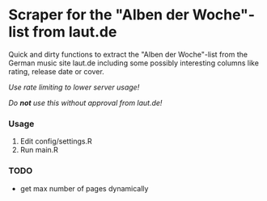 # Scraper for the "Alben der Woche"-list from laut.de

Quick and dirty functions to extract the "Alben der Woche"-list from the German music site laut.de including some possibly interesting columns like rating, release date or cover.

*Use rate limiting to lower server usage!*

*Do **not** use this without approval from laut.de!*

### Usage

1. Edit config/settings.R
2. Run main.R

### TODO

* get max number of pages dynamically